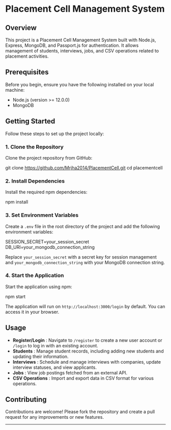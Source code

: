 # Placement Cell Management System

## Overview

This project is a Placement Cell Management System built with Node.js, Express, MongoDB, and Passport.js for authentication. It allows management of students, interviews, jobs, and CSV operations related to placement activities.

## Prerequisites

Before you begin, ensure you have the following installed on your local machine:

* Node.js (version >= 12.0.0)
* MongoDB

## Getting Started

Follow these steps to set up the project locally:

### 1. Clone the Repository

Clone the project repository from GitHub:

git clone https://github.com/Mrjha2014/PlacementCell.git
cd placementcell

### 2. Install Dependencies

Install the required npm dependencies:

npm install

### 3. Set Environment Variables

Create a `.env` file in the root directory of the project and add the following environment variables:

SESSION_SECRET=your_session_secret
DB_URI=your_mongodb_connection_string

Replace `your_session_secret` with a secret key for session management and `your_mongodb_connection_string` with your MongoDB connection string.

### 4. Start the Application

Start the application using npm:

npm start

The application will run on `http://localhost:3000/login` by default. You can access it in your browser.

## Usage

* **Register/Login** : Navigate to `/register` to create a new user account or `/login` to log in with an existing account.
* **Students** : Manage student records, including adding new students and updating their information.
* **Interviews** : Schedule and manage interviews with companies, update interview statuses, and view applicants.
* **Jobs** : View  job postings fetched from an external API.
* **CSV Operations** : Import and export data in CSV format for various operations.

## Contributing

Contributions are welcome! Please fork the repository and create a pull request for any improvements or new features.

---
